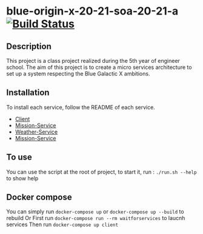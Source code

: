 # blue-origin-x-20-21-soa-20-21-a [![Build Status](https://travis-ci.com/pns-si5-soa/blue-origin-x-20-21-soa-20-21-a.svg?token=iVy7SupLvEyaRHecrkoc&branch=develop)](https://travis-ci.com/pns-si5-soa/blue-origin-x-20-21-soa-20-21-a)

## Description

This project is a class project realized during the 5th year of engineer school. The aim of this project is to create a micro services architecture to set up a system respecting the Blue Galactic X ambitions.

## Installation

To install each service, follow the README of each service.

- [Client](client/README.md)
- [Mission-Service](mission-service/README.md)
- [Weather-Service](weather-service/README.md)
- [Mission-Service](mission-service/README.md)

## To use

You can use the script at the root of project, to start it, run :
`./run.sh --help` to show help

## Docker compose 

You can simply run `docker-compose up` or `docker-compose up --build` to rebuild 
Or
First run `docker-compose run --rm waitforservices` to laucnh services 
Then run `docker-compose up client`

